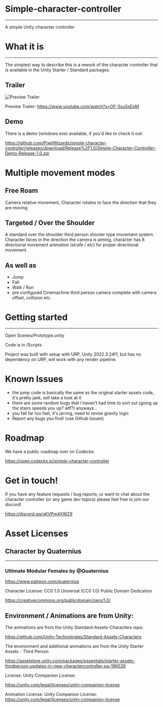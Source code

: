 # Simple-character-controller
------------------------------------------------------
A simple Unity character controller

# What it is
------------------------------------------------------
The simplest way to describe this is a rework of the character controller that is available in the Unity Starter / Standard packages.

## Trailer

![Preview Trailer](https://github.com/PixelWizards/simple-character-controller/blob/main/.Docs%2FThumbnail.png)

Preview Trailer: https://www.youtube.com/watch?v=OF-5xu5xEpM

## Demo 
There is a demo (windows exe) available, if you'd like to check it out:

https://github.com/PixelWizards/simple-character-controller/releases/download/Release%2F1.0/Simple-Character-Controller-Demo-Release-1.0.zip

# Multiple movement modes

## Free Roam
Camera relative movement, Character rotates to face the direction that they are moving

## Targeted / Over the Shoulder
A standard over the shoulder third person shooter type movement system. Character faces in the direction the camera is aiming, 
character has 8 directional movement animation (strafe / etc) for proper directional movement.

## As well as 
- Jump
- Fall
- Walk / Run
- pre configured Cinemachine third person camera complete with camera offset, collision etc.

# Getting started
------------------------------------------------------

Open Scenes/Prototype.unity

Code is in /Scripts

Project was built with setup with URP, Unity 2022.3.24f1, but has no dependency on URP, will work with any render pipeline.

# Known Issues

- the jump code is basically the same as the original starter assets code, it's pretty jank, will take a look at it
- there are some random bugs that I haven't had time to sort out (going up the stairs speeds you up? wtf?) anyways...
- you fall far too fast, it's jarring, need to revise gravity logic
- Report any bugs you find! (use Github Issues)

# Roadmap
We have a public roadmap over on Codecks:

https://open.codecks.io/simple-character-controller

# Get in touch!

If you have any feature requests / bug reports, or want to chat about the character controller (or any game dev topics)
please feel free to join our discord! 

https://discord.gg/qKVPm4XWZ9


# Asset Licenses

## Character by Quaternius
------------------------------------------------------
### Ultimate Modular Females by @Quaternius

https://www.patreon.com/quaternius

Character License: CC0 1.0 Universal (CC0 1.0) Public Domain Dedication

https://creativecommons.org/publicdomain/zero/1.0/

## Environment / Animations are from Unity:

The animations are from the Unity Standard-Assets-Characters repo:

https://github.com/Unity-Technologies/Standard-Assets-Characters

The environment and additional animations are from the Unity Starter Assets - Third Person

https://assetstore.unity.com/packages/essentials/starter-assets-thirdperson-updates-in-new-charactercontroller-pa-196526

License: Unity Companion License:

https://unity.com/legal/licenses/unity-companion-license

Animation License:
Unity Companion License:
https://unity.com/legal/licenses/unity-companion-license
